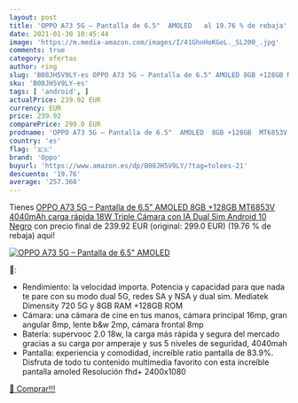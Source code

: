 ```yaml
---
layout: post
title: 'OPPO A73 5G – Pantalla de 6.5"  AMOLED   al 19.76 % de rebaja'
date: 2021-01-30 10:45:44
image: 'https://m.media-amazon.com/images/I/41GhnHoKGeL._SL200_.jpg'
comments: true
category: ofertas
author: ring
slug: 'B08JH5V9LY-es OPPO A73 5G – Pantalla de 6.5" AMOLED 8GB +128GB MT6853V...'
sku: 'B08JH5V9LY-es'
tags: [ 'android', ]
actualPrice: 239.92 EUR
currency: EUR
price: 239.92
comparePrice: 299.0 EUR
prodname: 'OPPO A73 5G – Pantalla de 6.5"  AMOLED  8GB +128GB  MT6853V  4040mAh  carga rápida 18W  Triple Cámara con IA  Dual Sim Android 10  Negro'
country: 'es'
flag: '🇪🇸'
brand: 'Oppo'
buyurl: 'https://www.amazon.es/dp/B08JH5V9LY/?tag=tolees-21'
descuento: '19.76'
average: '257.368'
---
```


Tienes [OPPO A73 5G – Pantalla de 6.5"  AMOLED  8GB +128GB  MT6853V  4040mAh  carga rápida 18W  Triple Cámara con IA  Dual Sim Android 10  Negro](https://www.amazon.es/dp/B08JH5V9LY/?tag=tolees-21) con precio final de  239.92 EUR (original: 299.0 EUR) (19.76 %  de rebaja) aqui!

[![OPPO A73 5G – Pantalla de 6.5"  AMOLED  ](https://m.media-amazon.com/images/I/41GhnHoKGeL._SL200_.jpg)](https://www.amazon.es/dp/B08JH5V9LY/?tag=tolees-21)

🔎:

- Rendimiento: la velocidad importa. Potencia y capacidad para que nada te pare con su modo dual 5G, redes SA y NSA y dual sim. Mediatek Dimensity 720 5G y 8GB RAM +128GB ROM
- Cámara: una cámara de cine en tus manos, cámara principal 16mp, gran angular 8mp, lente b&w 2mp, cámara frontal 8mp
- Batería: supervooc 2.0 18w, la carga más rápida y segura del mercado gracias a su carga por amperaje y sus 5 niveles de seguridad, 4040mah
- Pantalla: experiencia y comodidad, increíble ratio pantalla de 83.9%. Disfruta de todo tu contenido multimedia favorito con esta increíble pantalla amoled Resolución fhd+ 2400x1080

[🛒 Comprar!!!](https://www.amazon.es/dp/B08JH5V9LY/?tag=tolees-21)
